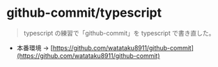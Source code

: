 # github-commit/typescript

> typescript の練習で「github-commit」を typescript で書き直した。

- 本番環境 → [https://github.com/watataku8911/github-commit](https://github.com/watataku8911/github-commit)
